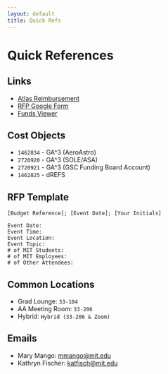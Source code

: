 ```yaml
---
layout: default
title: Quick Refs
---
```


# Quick References

## Links
* [Atlas Reimbursement](https://atlas.mit.edu/atlas/Main.action?tab=home&sapSystemId=PS1&sub=group_reimburse)
* [RFP Google Form](https://forms.gle/tJP59fac8bpru6XHA)
* [Funds Viewer](https://docs.google.com/spreadsheets/d/1YysnVg1U_VWJV8QDLgxHqlWN0ElCfmfLKhQUWgClnyc/edit)

## Cost Objects
* `1462834` - GA^3 (AeroAstro)
* `2720920` - GA^3 (SOLE/ASA)
* `2720921` - GA^3 (GSC Funding Board Account)
* `1462825` - dREFS

## RFP Template
```
[Budget Reference]; [Event Date]; [Your Initials]
```

```
Event Date:
Event Time:
Event Location:
Event Topic:
# of MIT Students:
# of MIT Employees:
# of Other Attendees:
```

## Common Locations
* Grad Lounge: `33-104`
* AA Meeting Room: `33-206`
* Hybrid: `Hybrid (33-206 & Zoom)`

## Emails
* Mary Mango: [mmango@mit.edu](sendto:mmango@mit.edu)
* Kathryn Fischer: [katfisch@mit.edu](sendto:katfisch@mit.edu)

